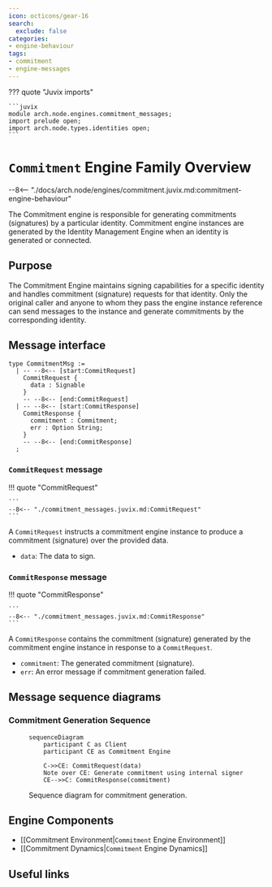 ```yaml
---
icon: octicons/gear-16
search:
  exclude: false
categories:
- engine-behaviour
tags:
- commitment
- engine-messages
---
```


??? quote "Juvix imports"

    ```juvix
    module arch.node.engines.commitment_messages;
    import prelude open;
    import arch.node.types.identities open;
    ```

# `Commitment` Engine Family Overview

--8<-- "./docs/arch.node/engines/commitment.juvix.md:commitment-engine-behaviour"

The Commitment engine is responsible for generating commitments (signatures) by
a particular identity. Commitment engine instances are generated by the Identity
Management Engine when an identity is generated or connected.

## Purpose

The Commitment Engine maintains signing capabilities for a specific identity and
handles commitment (signature) requests for that identity. Only the original
caller and anyone to whom they pass the engine instance reference can send
messages to the instance and generate commitments by the corresponding identity.

## Message interface

<!-- --8<-- [start:CommitmentMsg] -->
```juvix
type CommitmentMsg :=
  | -- --8<-- [start:CommitRequest]
    CommitRequest {
      data : Signable
    }
    -- --8<-- [end:CommitRequest]
  | -- --8<-- [start:CommitResponse]
    CommitResponse {
      commitment : Commitment;
      err : Option String;
    }
    -- --8<-- [end:CommitResponse]
  ;
```
<!-- --8<-- [end:CommitmentMsg] -->

### `CommitRequest` message

!!! quote "CommitRequest"

    ```
    --8<-- "./commitment_messages.juvix.md:CommitRequest"
    ```

A `CommitRequest` instructs a commitment engine instance to produce a commitment
(signature) over the provided data.

- `data`: The data to sign.

### `CommitResponse` message

!!! quote "CommitResponse"

    ```
    --8<-- "./commitment_messages.juvix.md:CommitResponse"
    ```

A `CommitResponse` contains the commitment (signature) generated by the
commitment engine instance in response to a `CommitRequest`.

- `commitment`: The generated commitment (signature).
- `err`: An error message if commitment generation failed.

## Message sequence diagrams

### Commitment Generation Sequence

<!-- --8<-- [start:message-sequence-diagram] -->
<figure markdown="span">

```mermaid
sequenceDiagram
    participant C as Client
    participant CE as Commitment Engine

    C->>CE: CommitRequest(data)
    Note over CE: Generate commitment using internal signer
    CE-->>C: CommitResponse(commitment)
```

<figcaption markdown="span">
Sequence diagram for commitment generation.
</figcaption>
</figure>
<!-- --8<-- [end:message-sequence-diagram] -->

## Engine Components

- [[Commitment Environment|`Commitment` Engine Environment]]
- [[Commitment Dynamics|`Commitment` Engine Dynamics]]

## Useful links
